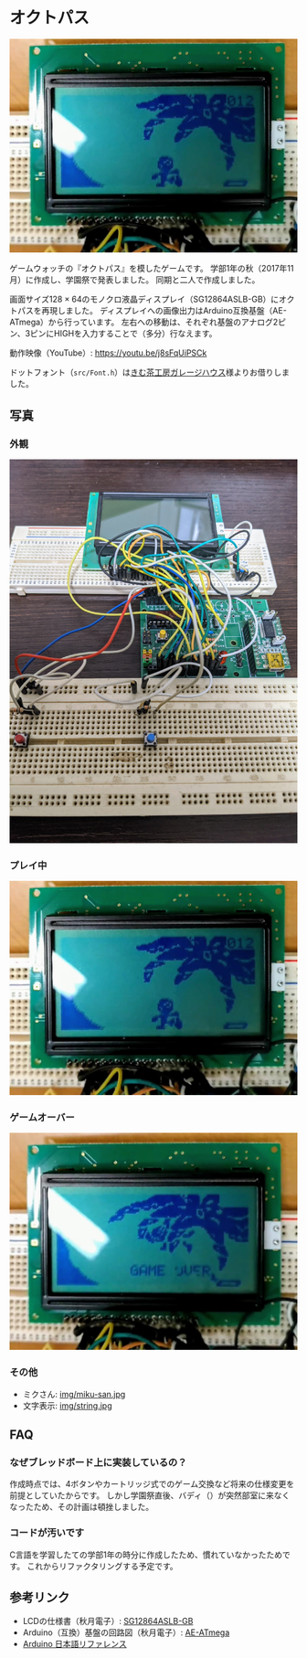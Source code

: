 # オクトパス

![playing](img/playing.jpg)

ゲームウォッチの『オクトパス』を模したゲームです。
学部1年の秋（2017年11月）に作成し、学園祭で発表しました。
同期と二人で作成しました。

画面サイズ$128 \times 64$のモノクロ液晶ディスプレイ（SG12864ASLB-GB）にオクトパスを再現しました。
ディスプレイへの画像出力はArduino互換基盤（AE-ATmega）から行っています。
左右への移動は、それぞれ基盤のアナログ2ピン、3ピンにHIGHを入力することで（多分）行なえます。

動作映像（YouTube）: <https://youtu.be/j8sFqUiPSCk>

ドットフォント（`src/Font.h`）は[きむ茶工房ガレージハウス](http://zattouka.net/GarageHouse/micon/Arduino/GLCD/GLCD.htm)様よりお借りしました。

## 写真

### 外観

![overview](img/overview.jpg)

### プレイ中

![playing](img/playing.jpg)

### ゲームオーバー

![gameover](img/gameover.jpg)

### その他

- ミクさん: [img/miku-san.jpg](https://github.com/crossr0ad/Octopus/blob/main/img/miku-san.jpg)
- 文字表示: [img/string.jpg](https://github.com/crossr0ad/Octopus/blob/main/img/string.jpg)

## FAQ

### なぜブレッドボード上に実装しているの？

作成時点では、4ボタンやカートリッジ式でのゲーム交換など将来の仕様変更を前提としていたからです。
しかし学園祭直後、バディ（）が突然部室に来なくなったため、その計画は頓挫しました。

### コードが汚いです

C言語を学習したての学部1年の時分に作成したため、慣れていなかったためです。
これからリファクタリングする予定です。

## 参考リンク

- LCDの仕様書（秋月電子）: [SG12864ASLB-GB](https://akizukidenshi.com/download/ds/sunlike/SG12864ASLB-GB-G.pdf)
- Arduino（互換）基盤の回路図（秋月電子）: [AE-ATmega](https://akizukidenshi.com/download/atmega-board-sch.pdf)
- [Arduino 日本語リファレンス](http://www.musashinodenpa.com/arduino/ref/index.php)
